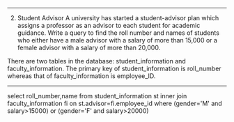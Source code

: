 --------------------------------------------------------
2. Student Advisor
A university has started a student-advisor plan which assigns a professor as an advisor to each student for academic guidance. Write a query to find the roll number and names of students who either have a male advisor with a salary of more than 15,000 or a female advisor with a salary of more than 20,000.

There are two tables in the database: student_information and faculty_information. The primary key of student_information is roll_number whereas that of faculty_information is employee_ID.

--------------------------------------------------------

select roll_number,name from student_information st inner join faculty_information fi on st.advisor=fi.employee_id where (gender='M' and salary>15000) or (gender='F' and salary>20000)